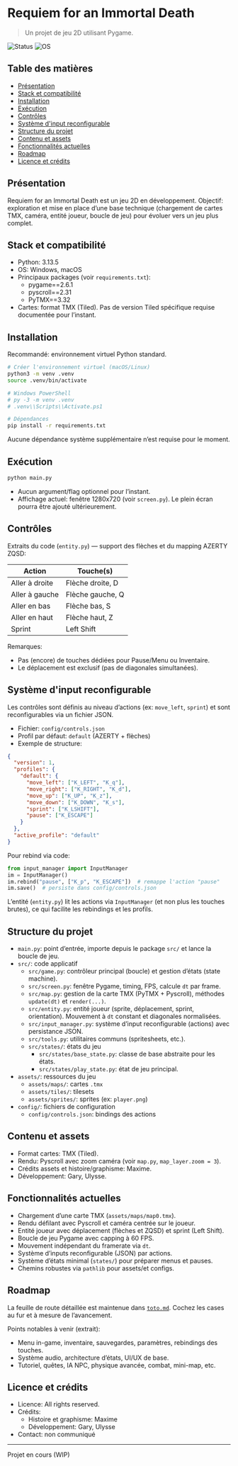 # Requiem for an Immortal Death

> Un projet de jeu 2D utilisant Pygame.

![Status](https://img.shields.io/badge/status-WIP-orange) ![OS](https://img.shields.io/badge/OS-Windows%20%7C%20macOS-blue)

## Table des matières

-   [Présentation](#présentation)
-   [Stack et compatibilité](#stack-et-compatibilité)
-   [Installation](#installation)
-   [Exécution](#exécution)
-   [Contrôles](#contrôles)
-   [Système d'input reconfigurable](#système-dinput-reconfigurable)
-   [Structure du projet](#structure-du-projet)
-   [Contenu et assets](#contenu-et-assets)
-   [Fonctionnalités actuelles](#fonctionnalités-actuelles)
-   [Roadmap](#roadmap)
-   [Licence et crédits](#licence-et-crédits)

## Présentation

Requiem for an Immortal Death est un jeu 2D en développement. Objectif: exploration et mise en place d’une base technique (chargement de cartes TMX, caméra, entité joueur, boucle de jeu) pour évoluer vers un jeu plus complet.

## Stack et compatibilité

-   Python: 3.13.5
-   OS: Windows, macOS
-   Principaux packages (voir `requirements.txt`):
    -   pygame==2.6.1
    -   pyscroll==2.31
    -   PyTMX==3.32
-   Cartes: format TMX (Tiled). Pas de version Tiled spécifique requise documentée pour l’instant.

## Installation

Recommandé: environnement virtuel Python standard.

```bash
# Créer l'environnement virtuel (macOS/Linux)
python3 -m venv .venv
source .venv/bin/activate

# Windows PowerShell
# py -3 -m venv .venv
# .venv\\Scripts\\Activate.ps1

# Dépendances
pip install -r requirements.txt
```

Aucune dépendance système supplémentaire n’est requise pour le moment.

## Exécution

```bash
python main.py
```

-   Aucun argument/flag optionnel pour l’instant.
-   Affichage actuel: fenêtre 1280x720 (voir `screen.py`). Le plein écran pourra être ajouté ultérieurement.

## Contrôles

Extraits du code (`entity.py`) — support des flèches et du mapping AZERTY ZQSD:

| Action         | Touche(s)        |
| -------------- | ---------------- |
| Aller à droite | Flèche droite, D |
| Aller à gauche | Flèche gauche, Q |
| Aller en bas   | Flèche bas, S    |
| Aller en haut  | Flèche haut, Z   |
| Sprint         | Left Shift       |

Remarques:

-   Pas (encore) de touches dédiées pour Pause/Menu ou Inventaire.
-   Le déplacement est exclusif (pas de diagonales simultanées).

## Système d'input reconfigurable

Les contrôles sont définis au niveau d’actions (ex: `move_left`, `sprint`) et sont reconfigurables via un fichier JSON.

- Fichier: `config/controls.json`
- Profil par défaut: `default` (AZERTY + flèches)
- Exemple de structure:

```json
{
  "version": 1,
  "profiles": {
    "default": {
      "move_left": ["K_LEFT", "K_q"],
      "move_right": ["K_RIGHT", "K_d"],
      "move_up": ["K_UP", "K_z"],
      "move_down": ["K_DOWN", "K_s"],
      "sprint": ["K_LSHIFT"],
      "pause": ["K_ESCAPE"]
    }
  },
  "active_profile": "default"
}
```

Pour rebind via code:

```python
from input_manager import InputManager
im = InputManager()
im.rebind("pause", ["K_p", "K_ESCAPE"])  # remappe l'action "pause"
im.save()  # persiste dans config/controls.json
```

L’entité (`entity.py`) lit les actions via `InputManager` (et non plus les touches brutes), ce qui facilite les rebindings et les profils.

## Structure du projet

-   `main.py`: point d’entrée, importe depuis le package `src/` et lance la boucle de jeu.
-   `src/`: code applicatif
    -   `src/game.py`: contrôleur principal (boucle) et gestion d’états (state machine).
    -   `src/screen.py`: fenêtre Pygame, timing, FPS, calcule `dt` par frame.
    -   `src/map.py`: gestion de la carte TMX (PyTMX + Pyscroll), méthodes `update(dt)` et `render(...)`.
    -   `src/entity.py`: entité joueur (sprite, déplacement, sprint, orientation). Mouvement à `dt` constant et diagonales normalisées.
    -   `src/input_manager.py`: système d’input reconfigurable (actions) avec persistance JSON.
    -   `src/tools.py`: utilitaires communs (spritesheets, etc.).
    -   `src/states/`: états du jeu
        -   `src/states/base_state.py`: classe de base abstraite pour les états.
        -   `src/states/play_state.py`: état de jeu principal.
-   `assets/`: ressources du jeu
    -   `assets/maps/`: cartes `.tmx`
    -   `assets/tiles/`: tilesets
    -   `assets/sprites/`: sprites (ex: `player.png`)
-   `config/`: fichiers de configuration
    -   `config/controls.json`: bindings des actions

## Contenu et assets

-   Format cartes: TMX (Tiled).
-   Rendu: Pyscroll avec zoom caméra (voir `map.py`, `map_layer.zoom = 3`).
-   Crédits assets et histoire/graphisme: Maxime.
-   Développement: Gary, Ulysse.

## Fonctionnalités actuelles

-   Chargement d’une carte TMX (`assets/maps/map0.tmx`).
-   Rendu défilant avec Pyscroll et caméra centrée sur le joueur.
-   Entité joueur avec déplacement (flèches et ZQSD) et sprint (Left Shift).
-   Boucle de jeu Pygame avec capping à 60 FPS.
-   Mouvement indépendant du framerate via `dt`.
-   Système d’inputs reconfigurable (JSON) par actions.
-   Système d’états minimal (`states/`) pour préparer menus et pauses.
-   Chemins robustes via `pathlib` pour assets/et configs.

## Roadmap

La feuille de route détaillée est maintenue dans [`toto.md`](./toto.md). Cochez les cases au fur et à mesure de l’avancement.

Points notables à venir (extrait):

-   Menu in-game, inventaire, sauvegardes, paramètres, rebindings des touches.
-   Système audio, architecture d’états, UI/UX de base.
-   Tutoriel, quêtes, IA NPC, physique avancée, combat, mini-map, etc.

## Licence et crédits

-   Licence: All rights reserved.
-   Crédits:
    -   Histoire et graphisme: Maxime
    -   Développement: Gary, Ulysse
-   Contact: non communiqué

---

Projet en cours (WIP)
